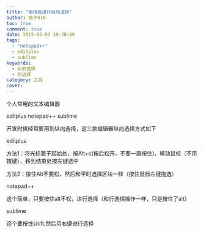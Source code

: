 ```yaml
---
title: "编辑器进行纵向选择"
author: 柚子816
toc: true
comment: true
date: 2015-06-03 20:38:00
tags: 
  - "notepad++"
  - editplus
  - sublime
keywords:
  - 纵向选择
  - 列选择
category: 工具
cover: 
---
```


个人常用的文本编辑器

editplus notepad++ sublime

开发时候经常要用到纵向选择，这三款编辑器纵向选择方式如下

editplus

方法1：将光标置于起始处，按Alt+c(按后松开，不要一直按住)，移动鼠标（不用按键），移到结束处按左键选中

方法2：按住Alt不要松，然后和平时选择区块一样（按住鼠标左键拖选）

notepad++

这个简单，只要按住alt不松，进行选择（和行选择操作一样，只是按住了alt）

sublime

这个要按住shift,然后用右键进行选择

